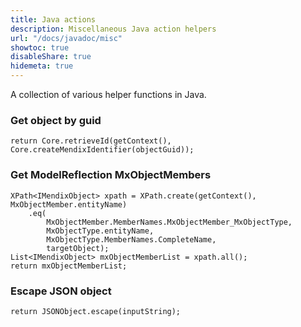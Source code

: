 ```yaml
---
title: Java actions
description: Miscellaneous Java action helpers
url: "/docs/javadoc/misc"
showtoc: true
disableShare: true
hidemeta: true
---
```


A collection of various helper functions in Java.

### Get object by guid

`return Core.retrieveId(getContext(), Core.createMendixIdentifier(objectGuid));`

### Get ModelReflection MxObjectMembers

```
XPath<IMendixObject> xpath = XPath.create(getContext(), MxObjectMember.entityName)
    .eq(
        MxObjectMember.MemberNames.MxObjectMember_MxObjectType,
        MxObjectType.entityName,
        MxObjectType.MemberNames.CompleteName,
        targetObject);
List<IMendixObject> mxObjectMemberList = xpath.all();
return mxObjectMemberList;
```

### Escape JSON object

`return JSONObject.escape(inputString);`